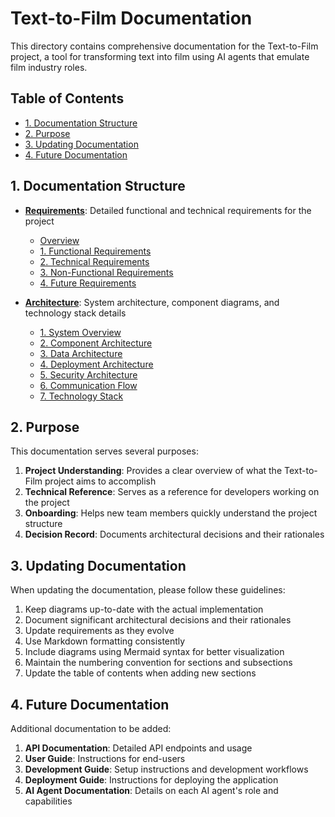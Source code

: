 # Text-to-Film Documentation

This directory contains comprehensive documentation for the Text-to-Film project, a tool for transforming text into film using AI agents that emulate film industry roles.

## Table of Contents
- [1. Documentation Structure](#1-documentation-structure)
- [2. Purpose](#2-purpose)
- [3. Updating Documentation](#3-updating-documentation)
- [4. Future Documentation](#4-future-documentation)

## 1. Documentation Structure

- **[Requirements](requirements.md)**: Detailed functional and technical requirements for the project
  - [Overview](requirements.md#overview)
  - [1. Functional Requirements](requirements.md#1-functional-requirements)
  - [2. Technical Requirements](requirements.md#2-technical-requirements)
  - [3. Non-Functional Requirements](requirements.md#3-non-functional-requirements)
  - [4. Future Requirements](requirements.md#4-future-requirements)

- **[Architecture](architecture.md)**: System architecture, component diagrams, and technology stack details
  - [1. System Overview](architecture.md#1-system-overview)
  - [2. Component Architecture](architecture.md#2-component-architecture)
  - [3. Data Architecture](architecture.md#3-data-architecture)
  - [4. Deployment Architecture](architecture.md#4-deployment-architecture)
  - [5. Security Architecture](architecture.md#5-security-architecture)
  - [6. Communication Flow](architecture.md#6-communication-flow)
  - [7. Technology Stack](architecture.md#7-technology-stack)

## 2. Purpose

This documentation serves several purposes:

1. **Project Understanding**: Provides a clear overview of what the Text-to-Film project aims to accomplish
2. **Technical Reference**: Serves as a reference for developers working on the project
3. **Onboarding**: Helps new team members quickly understand the project structure
4. **Decision Record**: Documents architectural decisions and their rationales

## 3. Updating Documentation

When updating the documentation, please follow these guidelines:

1. Keep diagrams up-to-date with the actual implementation
2. Document significant architectural decisions and their rationales
3. Update requirements as they evolve
4. Use Markdown formatting consistently
5. Include diagrams using Mermaid syntax for better visualization
6. Maintain the numbering convention for sections and subsections
7. Update the table of contents when adding new sections

## 4. Future Documentation

Additional documentation to be added:

1. **API Documentation**: Detailed API endpoints and usage
2. **User Guide**: Instructions for end-users
3. **Development Guide**: Setup instructions and development workflows
4. **Deployment Guide**: Instructions for deploying the application
5. **AI Agent Documentation**: Details on each AI agent's role and capabilities 